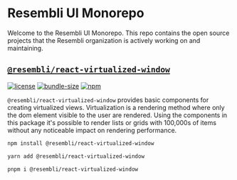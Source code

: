 # Resembli UI Monorepo

Welcome to the Resembli UI Monorepo. This repo contains the open source projects that the Resembli organization is actively
working on and maintaining.

## [`@resembli/react-virtualized-window`](./packages/react-virtualized-window/)
[![license](https://img.shields.io/github/license/Resembli/ui?style=flat&colorA=000000&colorB=000000)](./LICENSE) 
[![bundle-size](https://img.shields.io/bundlephobia/minzip/@resembli/react-virtualized-window?style=flat&colorA=000000&colorB=000000)](https://bundlephobia.com/package/@resembli/react-virtualized-window)
[![npm](https://img.shields.io/npm/v/@resembli/react-virtualized-window?style=flat&colorA=000000&colorB=000000)](https://www.npmjs.com/package/@resembli/react-virtualized-window)



`@resembli/react-virtualized-window` provides basic components for creating virtualized views. Virtualization is a rendering method
where only the dom element visible to the user are rendered. Using the components in this package it's possible to render lists or
grids with 100,000s of items without any noticeable impact on rendering performance.

```sh
npm install @resembli/react-virtualized-window
```
```sh
yarn add @resembli/react-virtualized-window
```
```
pnpm i @resembli/react-virtualized-window
```

